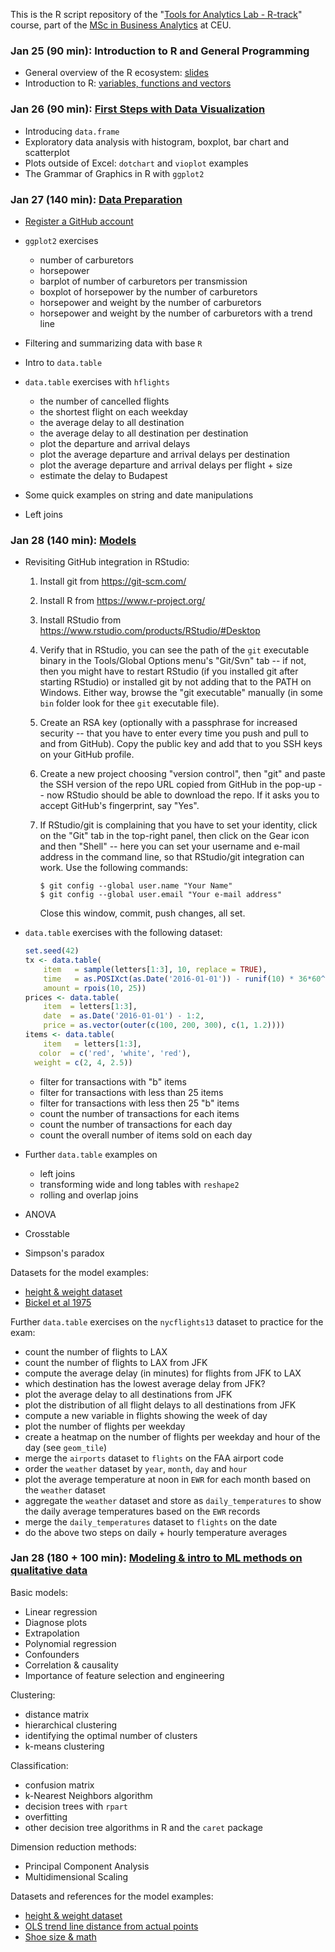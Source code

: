 This is the R script repository of the "[Tools for Analytics Lab - R-track](http://economics.ceu.edu/courses/1-tools-analytics-lab-r-track)" course, part of the [MSc in Business Analytics](http://business.ceu.edu/msc-in-business-analytics) at CEU.

### Jan 25 (90 min): Introduction to R and General Programming

* General overview of the R ecosystem: [slides](http://bit.ly/CEU-R-1)
* Introduction to R: [variables, functions and vectors](https://github.com/daroczig/CEU-R-lab/blob/master/1.R)

### Jan 26 (90 min): [First Steps with Data Visualization](https://github.com/daroczig/CEU-R-lab/blob/master/2.R)

* Introducing `data.frame`
* Exploratory data analysis with histogram, boxplot, bar chart and scatterplot
* Plots outside of Excel: `dotchart` and `vioplot` examples
* The Grammar of Graphics in R with `ggplot2`

### Jan 27 (140 min): [Data Preparation](https://github.com/daroczig/CEU-R-lab/blob/master/3.R)

* [Register a GitHub account](https://github.com/join)

* `ggplot2` exercises
    * number of carburetors
    * horsepower
    * barplot of number of carburetors per transmission
    * boxplot of horsepower by the number of carburetors
    * horsepower and weight by the number of carburetors
    * horsepower and weight by the number of carburetors with a trend line

* Filtering and summarizing data with base `R`
* Intro to `data.table`
* `data.table` exercises with `hflights`
    * the number of cancelled flights
    * the shortest flight on each weekday
    * the average delay to all destination
    * the average delay to all destination per destination
    * plot the departure and arrival delays
    * plot the average departure and arrival delays per destination
    * plot the average departure and arrival delays per flight + size
    * estimate the delay to Budapest

* Some quick examples on string and date manipulations
* Left joins

### Jan 28 (140 min): [Models](https://github.com/daroczig/CEU-R-lab/blob/master/4.R)

* Revisiting GitHub integration in RStudio:
    1. Install git from https://git-scm.com/
    2. Install R from https://www.r-project.org/
    3. Install RStudio from https://www.rstudio.com/products/RStudio/#Desktop
    4. Verify that in RStudio, you can see the path of the `git` executable binary in the Tools/Global Options menu's "Git/Svn" tab -- if not, then you might have to restart RStudio (if you installed git after starting RStudio) or installed git by not adding that to the PATH on Windows. Either way, browse the "git executable" manually (in some `bin` folder look for thee `git` executable file).
	5. Create an RSA key (optionally with a passphrase for increased security -- that you have to enter every time you push and pull to and from GitHub). Copy the public key and add that to you SSH keys on your GitHub profile.
    6. Create a new project choosing "version control", then "git" and paste the SSH version of the repo URL copied from GitHub in the pop-up -- now RStudio should be able to download the repo. If it asks you to accept GitHub's fingerprint, say "Yes".
    7. If RStudio/git is complaining that you have to set your identity, click on the "Git" tab in the top-right panel, then click on the Gear icon and then "Shell" -- here you can set your username and e-mail address in the command line, so that RStudio/git integration can work. Use the following commands:

	    ```
        $ git config --global user.name "Your Name"
        $ git config --global user.email "Your e-mail address"
		```
		
		Close this window, commit, push changes, all set.

* `data.table` exercises with the following dataset:

	```r
	set.seed(42)
	tx <- data.table(
        item   = sample(letters[1:3], 10, replace = TRUE),
        time   = as.POSIXct(as.Date('2016-01-01')) - runif(10) * 36*60^2,
        amount = rpois(10, 25))
	prices <- data.table(
        item  = letters[1:3],
        date  = as.Date('2016-01-01') - 1:2,
        price = as.vector(outer(c(100, 200, 300), c(1, 1.2))))
	items <- data.table(
        item   = letters[1:3],
       color  = c('red', 'white', 'red'),
      weight = c(2, 4, 2.5))
	```
    * filter for transactions with "b" items
	* filter for transactions with less than 25 items
	* filter for transactions with less then 25 "b" items
	* count the number of transactions for each items
	* count the number of transactions for each day
	* count the overall number of items sold on each day

* Further `data.table` examples on
    * left joins
    * transforming wide and long tables with `reshape2`
	* rolling and overlap joins

* ANOVA
* Crosstable
* Simpson's paradox

Datasets for the model examples:
* [height & weight dataset](http://bit.ly/BudapestBI-R-csv)
* [Bickel et al 1975](http://bit.ly/bickel-1975)

Further `data.table` exercises on the `nycflights13` dataset to practice for the exam:
* count the number of flights to LAX
* count the number of flights to LAX from JFK
* compute the average delay (in minutes) for flights from JFK to LAX
* which destination has the lowest average delay from JFK?
* plot the average delay to all destinations from JFK
* plot the distribution of all flight delays to all destinations from JFK
* compute a new variable in flights showing the week of day
* plot the number of flights per weekday
* create a heatmap on the number of flights per weekday and hour of the day (see `geom_tile`)
* merge the `airports` dataset to `flights` on the FAA airport code
* order the `weather` dataset by `year`, `month`, `day` and `hour`
* plot the average temperature at noon in `EWR` for each month based on the `weather` dataset
* aggregate the `weather` dataset and store as `daily_temperatures` to show the daily average temperatures based on the `EWR` records
* merge the `daily_temperatures` dataset to `flights` on the date
* do the above two steps on daily + hourly temperature averages

### Jan 28 (180 + 100 min): [Modeling & intro to ML methods on qualitative data](https://github.com/daroczig/CEU-R-lab/blob/master/4.5)

Basic models:
* Linear regression
* Diagnose plots
* Extrapolation
* Polynomial regression
* Confounders
* Correlation & causality
* Importance of feature selection and engineering

Clustering:
* distance matrix
* hierarchical clustering
* identifying the optimal number of clusters
* k-means clustering

Classification:
* confusion matrix
* k-Nearest Neighbors algorithm
* decision trees with `rpart`
* overfitting
* other decision tree algorithms in R and the `caret` package

Dimension reduction methods:
* Principal Component Analysis
* Multidimensional Scaling

Datasets and references for the model examples:
* [height & weight dataset](http://bit.ly/BudapestBI-R-csv)
* [OLS trend line distance from actual points](http://psycho.unideb.hu/statisztika/pages/interaktiv.html)
* [Shoe size & math](http://bit.ly/math_and_shoes)
